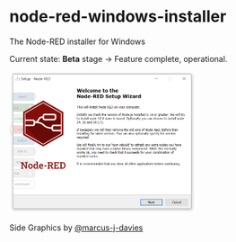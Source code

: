 # node-red-windows-installer
The Node-RED installer for Windows

Current state: **Beta** stage -> Feature complete, operational.

<img src="documentation/preview.png"  width="66%" height="66%">

Side Graphics by [@marcus-j-davies](https://github.com/marcus-j-davies)
